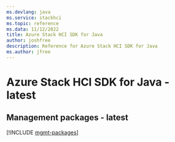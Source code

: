 ```yaml
---
ms.devlang: java
ms.service: stackhci
ms.topic: reference
ms.data: 11/12/2022
title: Azure Stack HCI SDK for Java
author: joshfree
description: Reference for Azure Stack HCI SDK for Java
ms.author: jfree
---
```

# Azure Stack HCI SDK for Java - latest

## Management packages - latest
[!INCLUDE [mgmt-packages](stack-hci-mgmt-index.md)]